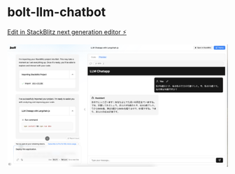 # bolt-llm-chatbot

[Edit in StackBlitz next generation editor ⚡️](https://stackblitz.com/~/github.com/HikaruEgashira/bolt-llm-chatbot)

![screenshot](./screenshot.png)